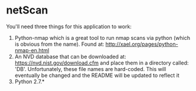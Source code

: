# netScan


You'll need three things for this application to work:

1. Python-nmap which is a great tool to run nmap scans via python (which is obvious from the name). Found at: http://xael.org/pages/python-nmap-en.html
2. An NVD database that can be downloaded at: https://nvd.nist.gov/download.cfm and place them in a directory called: 'DB'. Unfortunately, these file names are hard-coded. This will eventually be changed and the README will be updated to reflect it
3. Python 2.7.*


